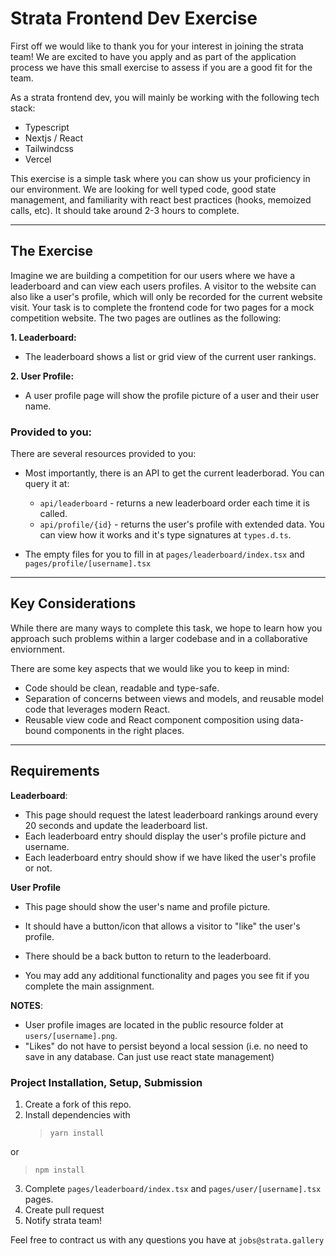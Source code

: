 # Strata Frontend Dev Exercise

First off we would like to thank you for your interest in joining the strata team! We are excited to have you apply and as part of the application process we have this small exercise to assess if you are a good fit for the team.

As a strata frontend dev, you will mainly be working with the following tech stack:

- Typescript
- Nextjs / React
- Tailwindcss
- Vercel

This exercise is a simple task where you can show us your proficiency in our environment. We are looking for well typed code, good state management, and familiarity with react best practices (hooks, memoized calls, etc). It should take around 2-3 hours to complete.

---

## The Exercise

Imagine we are building a competition for our users where we have a leaderboard and can view each users profiles. A visitor to the website can also like a user's profile, which will only be recorded for the current website visit. Your task is to complete the frontend code for two pages for a mock competition website. The two pages are outlines as the following:

**1. Leaderboard:**

- The leaderboard shows a list or grid view of the current user rankings.

**2. User Profile:**

- A user profile page will show the profile picture of a user and their user name.

### Provided to you:

There are several resources provided to you:

- Most importantly, there is an API to get the current leaderborad. You can query it at:

  - `api/leaderboard` - returns a new leaderboard order each time it is called.
  - `api/profile/{id}` - returns the user's profile with extended data.
    You can view how it works and it's type signatures at `types.d.ts`.

- The empty files for you to fill in at `pages/leaderboard/index.tsx` and `pages/profile/[username].tsx`

---

## Key Considerations

While there are many ways to complete this task, we hope to learn how you approach such problems within a larger codebase and in a collaborative enviornment.

There are some key aspects that we would like you to keep in mind:

- Code should be clean, readable and type-safe.
- Separation of concerns between views and models, and reusable model code that leverages modern React.
- Reusable view code and React component composition using data-bound components in the right places.

---

## Requirements

**Leaderboard**:

- This page should request the latest leaderboard rankings around every 20 seconds and update the leaderboard list.
- Each leaderboard entry should display the user's profile picture and username.
- Each leaderboard entry should show if we have liked the user's profile or not.

**User Profile**

- This page should show the user's name and profile picture.
- It should have a button/icon that allows a visitor to "like" the user's profile.
- There should be a back button to return to the leaderboard.

- You may add any additional functionality and pages you see fit if you complete the main assignment.

**NOTES**:

- User profile images are located in the public resource folder at `users/[username].png`.
- "Likes" do not have to persist beyond a local session (i.e. no need to save in any database. Can just use react state management)

### Project Installation, Setup, Submission

1. Create a fork of this repo.
2. Install dependencies with
   > `yarn install`

or

> `npm install`

3. Complete `pages/leaderboard/index.tsx` and `pages/user/[username].tsx` pages.
4. Create pull request
5. Notify strata team!

Feel free to contract us with any questions you have at `jobs@strata.gallery`
